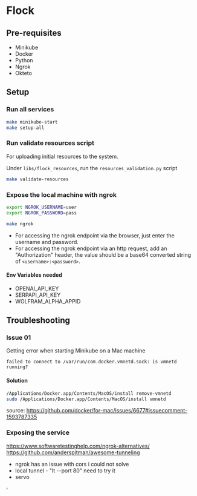 # Flock

## Pre-requisites

- Minikube
- Docker
- Python
- Ngrok
- Okteto

## Setup

### Run all services

```sh
make minikube-start
make setup-all
```

### Run validate resources script

For uploading initial resources to the system.

Under `libs/flock_resources`, run the `resources_validation.py` script

```sh
make validate-resources
```

### Expose the local machine with ngrok

```sh
export NGROK_USERNAME=user
export NGROK_PASSWORD=pass

make ngrok
```

- For accessing the ngrok endpoint via the browser, just enter the username and password.
- For accessing the ngrok endpoint via an http request, add an "Authorization" header, the value should be a base64 converted string of `<username>:<password>`.

#### Env Variables needed

- OPENAI_API_KEY
- SERPAPI_API_KEY
- WOLFRAM_ALPHA_APPID

## Troubleshooting

### Issue 01

Getting error when starting Minikube on a Mac machine

`failed to connect to /var/run/com.docker.vmnetd.sock: is vmnetd running?`

#### Solution

```sh
/Applications/Docker.app/Contents/MacOS/install remove-vmnetd
sudo /Applications/Docker.app/Contents/MacOS/install vmnetd
```

source: <https://github.com/docker/for-mac/issues/6677#issuecomment-1593787335>



### Exposing the service

https://www.softwaretestinghelp.com/ngrok-alternatives/
https://github.com/anderspitman/awesome-tunneling


- ngrok has an issue with cors i could not solve
- local tunnel - "lt --port 80" need to try it
- servo

י

